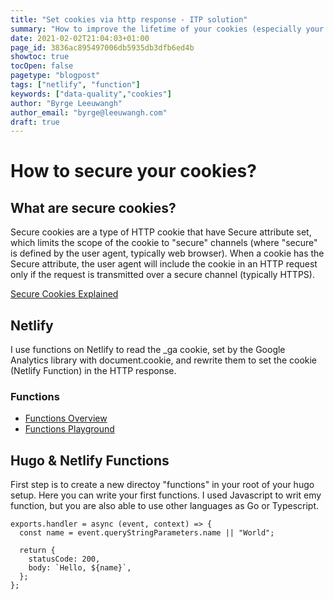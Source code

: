 ```yaml
---
title: "Set cookies via http response - ITP solution"
summary: "How to improve the lifetime of your cookies (especially your GA cookie) with Netlify functions and Hugo. "
date: 2021-02-02T21:04:03+01:00
page_id: 3836ac895497006db5935db3dfb6ed4b
showtoc: true
tocOpen: false
pagetype: "blogpost"
tags: ["netlify", "function"]
keywords: ["data-quality","cookies"]
author: "Byrge Leeuwangh"
author_email: "byrge@leeuwangh.com"
draft: true
---
```


# How to secure your cookies?

## What are secure cookies?
Secure cookies are a type of HTTP cookie that have Secure attribute set, which limits the scope of the cookie to "secure" channels (where "secure" is defined by the user agent, typically web browser). When a cookie has the Secure attribute, the user agent will include the cookie in an HTTP request only if the request is transmitted over a secure channel (typically HTTPS). 

[Secure Cookies Explained](https://en.wikipedia.org/wiki/Secure_cookie "Secure Cookies WikiPedia")
## Netlify
I use functions on Netlify to read the _ga cookie, set by the Google Analytics library with document.cookie, and rewrite them to set the cookie (Netlify Function) in the HTTP response. 

### Functions
- [Functions Overview](https://docs.netlify.com/functions/overview/)
- [Functions Playground](https://functions.netlify.com/playground/)

## Hugo & Netlify Functions
First step is to create a new directoy "functions" in your root of your hugo setup. Here you can write your first functions. I used Javascript to writ emy function, but you are also able to use other languages as Go or Typescript.

```
exports.handler = async (event, context) => {
  const name = event.queryStringParameters.name || "World";

  return {
    statusCode: 200,
    body: `Hello, ${name}`,
  };
};
```

